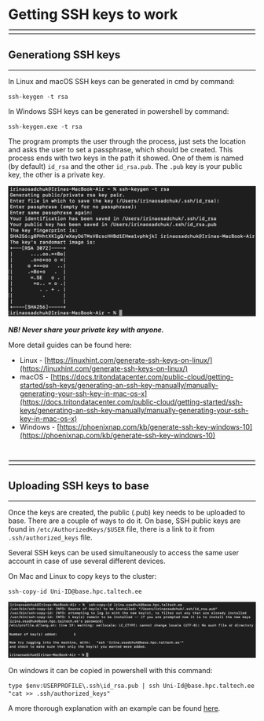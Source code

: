 # Getting SSH keys to work

<br>
<hr style="margin-right: 0px; margin-bottom: 4px; margin-left: 0px; margin-top: -24px; border:2px solid  #d9d9d9 "></hr>
<hr style="margin: 4px 0px; border:1px solid  #d9d9d9 "></hr>

## Generationg  SSH keys 

---

In Linux and macOS SSH keys can be generated in cmd by command:
	
	ssh-keygen -t rsa
	
In Windows SSH keys can be generated in powershell by command:
	
	ssh-keygen.exe -t rsa
	
The program prompts the user through the process, just sets the location and asks the user to set a passphrase, which should be created. This process ends with two keys in the path it showed. One of them is named (by default) `id_rsa` and the other `id_rsa.pub`. The `.pub` key is your public key, the other is a private key. 

![ssh-keygen](pictures/ssh-key_1.png)

***NB! Never share your private key with anyone.***

<div class="simple1">
More detail guides can be found here:

 - Linux - [https://linuxhint.com/generate-ssh-keys-on-linux/](https://linuxhint.com/generate-ssh-keys-on-linux/)
 - macOS - [https://docs.tritondatacenter.com/public-cloud/getting-started/ssh-keys/generating-an-ssh-key-manually/manually-generating-your-ssh-key-in-mac-os-x](https://docs.tritondatacenter.com/public-cloud/getting-started/ssh-keys/generating-an-ssh-key-manually/manually-generating-your-ssh-key-in-mac-os-x)
 - Windows - [https://phoenixnap.com/kb/generate-ssh-key-windows-10](https://phoenixnap.com/kb/generate-ssh-key-windows-10)
</div>

<br>
<br>
<br>
<hr style="margin-right: 0px; margin-bottom: 4px; margin-left: 0px; margin-top: -24px; border:2px solid  #d9d9d9 "></hr>
<hr style="margin: 4px 0px; border:1px solid  #d9d9d9 "></hr>

## Uploading SSH keys to base

---

Once the keys are created, the public (.pub) key needs to be uploaded to base. There are a couple of ways to do it. On base, SSH public keys are found in `/etc/AuthorizedKeys/$USER` file, there is a link to it from `.ssh/authorized_keys` file.

Several SSH keys can be used simultaneously to access the same user account in case of use several different devices. 

On Mac and Linux to copy keys to the cluster:

	ssh-copy-id Uni-ID@base.hpc.taltech.ee
	
![ssh-keygen](pictures/ssh-key_2.png)	
	
On windows it can be copied in powershell with this command:

	type $env:USERPROFILE\.ssh\id_rsa.pub | ssh Uni-Id@base.hpc.taltech.ee "cat >> .ssh/authorized_keys"

A more thorough explanation with an example can be found [here](https://www.chrisjhart.com/Windows-10-ssh-copy-id/).

